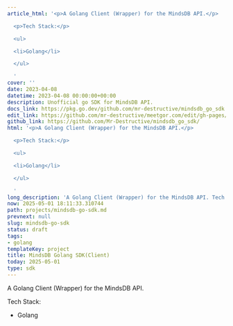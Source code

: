 ```yaml
---
article_html: '<p>A Golang Client (Wrapper) for the MindsDB API.</p>

  <p>Tech Stack:</p>

  <ul>

  <li>Golang</li>

  </ul>

  '
cover: ''
date: 2023-04-08
datetime: 2023-04-08 00:00:00+00:00
description: Unofficial go SDK for MindsDB API.
docs_link: https://pkg.go.dev/github.com/mr-destructive/mindsdb_go_sdk
edit_link: https://github.com/mr-destructive/meetgor.com/edit/gh-pages/projects/mindsdb-go-sdk.md
github_link: https://github.com/Mr-Destructive/mindsdb_go_sdk/
html: '<p>A Golang Client (Wrapper) for the MindsDB API.</p>

  <p>Tech Stack:</p>

  <ul>

  <li>Golang</li>

  </ul>

  '
long_description: 'A Golang Client (Wrapper) for the MindsDB API. Tech Stack: Golang'
now: 2025-05-01 18:11:33.310744
path: projects/mindsdb-go-sdk.md
prevnext: null
slug: mindsdb-go-sdk
status: draft
tags:
- golang
templateKey: project
title: MindsDB Golang SDK(Client)
today: 2025-05-01
type: sdk
---
```


A Golang Client (Wrapper) for the MindsDB API.


Tech Stack:

- Golang